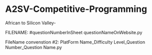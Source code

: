 # A2SV-Competitive-Programming
African to Silicon Valley- 

FILENAME:
#questionNumberInSheet questionNameOnWebsite.py

FileName convenstion #2:
PlatForm Name_Difficulty Level_Question Number_Question Name.py
